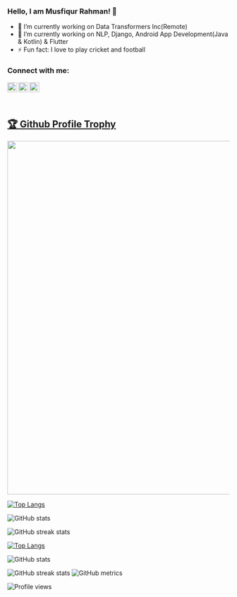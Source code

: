### Hello, I am Musfiqur Rahman! 👋



- 🔭 I’m currently working on Data Transformers Inc(Remote)
- 🌱 I’m currently working on NLP, Django, Android App Development(Java & Kotlin) & Flutter
- ⚡ Fun fact: I love to play cricket and football

### Connect with me:
[<img align="left" alt="Twitter" width="22px" src="https://cdn.jsdelivr.net/npm/simple-icons@v3/icons/twitter.svg" />](https://twitter.com/saye_musfiqur)
[<img align="left" alt="LinkedIn" width="22px" src="https://cdn.jsdelivr.net/npm/simple-icons@v3/icons/linkedin.svg">](https://www.linkedin.com/in/mushfiqur-rahman-7a9054185/)
[<img align="left" alt="LinkedIn" width="22px" src="https://cdn.jsdelivr.net/npm/simple-icons@3.13.0/icons/researchgate.svg">](https://www.researchgate.net/profile/Musfiqur-Rahman-12)
<br><br><br>

<a href="https://github.com/musfiqur552608/github-profile-trophy"><h2>🏆 Github Profile Trophy</h2></a>
<a href="https://github.com/musfiqur552608/github-profile-trophy">
  <img width=800 src="https://github-profile-trophy.vercel.app/?username=musfiqur552608&column=8&theme=gruvbox&no-frame=true"/>
</a>

[![Top Langs](https://github-readme-stats.vercel.app/api/top-langs/?username=musfiqur552608)](https://github.com/musfiqur552608)

![GitHub stats](https://github-readme-stats.vercel.app/api?username=musfiqur552608&show_icons=true&count_private=true)  

![GitHub streak stats](https://github-readme-streak-stats.herokuapp.com/?user=musfiqur552608)


[![Top Langs](https://github-readme-stats.vercel.app/api/top-langs/?username=musfiqur55260)](https://github.com/musfiqur552608/github-readme-stats)

![GitHub stats](https://github-readme-stats.vercel.app/api?username=musfiqur55260&show_icons=true&count_private=true)  

   
![GitHub streak stats](https://github-readme-streak-stats.herokuapp.com/?user=musfiqur55260)
![GitHub metrics](https://metrics.lecoq.io/musfiqur55260)

![Profile views](https://gpvc.arturio.dev/musfiqur55260)




